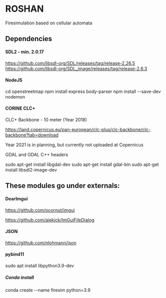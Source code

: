 # ROSHAN
Firesimulation based on cellular automata

## Dependencies

#### SDL2 - min. 2.0.17 

https://github.com/libsdl-org/SDL/releases/tag/release-2.26.5
https://github.com/libsdl-org/SDL_image/releases/tag/release-2.6.3

#### NodeJS

cd openstreetmap
npm install express body-parser
npm install --save-dev nodemon

#### CORINE CLC+ 

CLC+ Backbone - 10 meter (Year 2018)

https://land.copernicus.eu/pan-european/clc-plus/clc-backbone/clc-backbone?tab=download

Year 2021 is in planning, but currently not uploaded at Copernicus

GDAL and GDAL C++ headers

sudo apt-get install libgdal-dev
sudo apt-get install gdal-bin
sudo apt-get install libsdl2-image-dev

## These modules go under externals:

#### DearImgui 

https://github.com/ocornut/imgui

https://github.com/aiekick/ImGuiFileDialog

#### JSON
https://github.com/nlohmann/json

#### pybind11

sudo apt install libpython3.9-dev

##### Conda install

conda create --name firesim python=3.9


